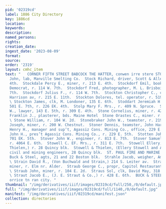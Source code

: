 ```yaml
---
pid: '02319cd'
label: 1886 City Directory
key: 1886cd
location: 
keywords: 
description: 
named_persons: 
rights: 
creation_date: 
ingest_date: '2023-08-09'
format: 
source: 
order: '2319'
layout: cmhc_item
text: "   CORNER FIFTH STREET BABCOCK THE HATTER, conwen irre stere STO 239 STR  Stobler
  John, lab, Manville Smelting Co.  Stock Richard, driver, Scott & Allen, r. 146 W.
  4th.  Stockdale Percy E., miner, r. 213 E. 4th.  Stockdorf Emil, bookbinder, Herald
  Democrat, r. 114 W. 7th.  Stockdorf Fred, photographer, M. L. Brisbois, r. 114 W.
  7th.  Stockdorf Julius F., r. 114 W. 7th.  Stockton Christopher C., carpenter, 806
  Harrison av, r. 215 E. 11th.  Stockton Dolores, tel. operator, r. 519 Harrison av.
  \ Stockton James, clk, M. Londoner, 135 E. 6th.  Stoddart Jeremiah H., wagonmkr,
  501 E. 7th, r. 226 EK. 4th.  Stolp Mary F. Mrs., r. 409 N. Spruce.  Stone Amherst
  W., lawyer, 143 E. 5th, r. 309 E. 4th.  Stone Cornelius, miner, r. 428 E. 8th.  Stone
  Franklin J., plasterer, bds. Maine Hotel  Stone Orastes C., miner. r. 428 E. 8th.
  \ Stone William, r. 104 W. 2d.  Stonebraker John W., teamster, r. 219 E. 9th.  Stonebraker
  Joseph, miner, r. 200 W. Chestnut.  Stoner Dennis, teamster, John Harvey.  Stotesbury
  Henry H., manager and sup’t, Agassiz Cons. Mining Co., office, 229 E. 5th.  Stotesbury
  John H., pres’t Agassiz Cons. Mining Co., r. 229 E. 5th.  Stotten John, miner, bds.
  701 EK. 5th.  Stover John W., engineer, r. 813 E. 7th.  Stover Samuel C., miner,
  r. 4064 E. 6th.  Stowell C. EF. Mrs., r. 311 E. 7th.  Stowell Ellery, (Stowell and
  Thielen,) r. 28 Quincy blk.  Stowell & Thielen, (Ellery Stowell and Alfred Thielen,)
  civil and mining engineers, 28 Quincy blk.  ST. PAUL FIRE AND MARINE INSURANCE CO.,
  Buck & Steel, agts, 21 and 22 Boston blk.  Strahle Jacob, weigher, American Smelter.
  \ Strain David R., (Von Buchwald and Strain,) 214 S. Leiter av.  Stranberg Frank,
  miner, r. Elm nr. Alder.  Straub George C., propr, Capitol Restaurant, 104 E. 2d.
  \ Straub John, miner, r. 104 E. 2d.  Straus Sol, clk, David May, 318 Harrison av.
  \ Straut Jacob E., (J. E. Straut & Co.,) r. 428 E. 6th.  BUCK & STEEL, ‘txsumancez
  orrice tn ran city. "
thumbnail: "/img/derivatives/iiif/images/02319cd/full/250,/0/default.jpg"
full: "/img/derivatives/iiif/images/02319cd/full/1140,/0/default.jpg"
manifest: "/img/derivatives/iiif/02319cd/manifest.json"
collection: directories
---
```

